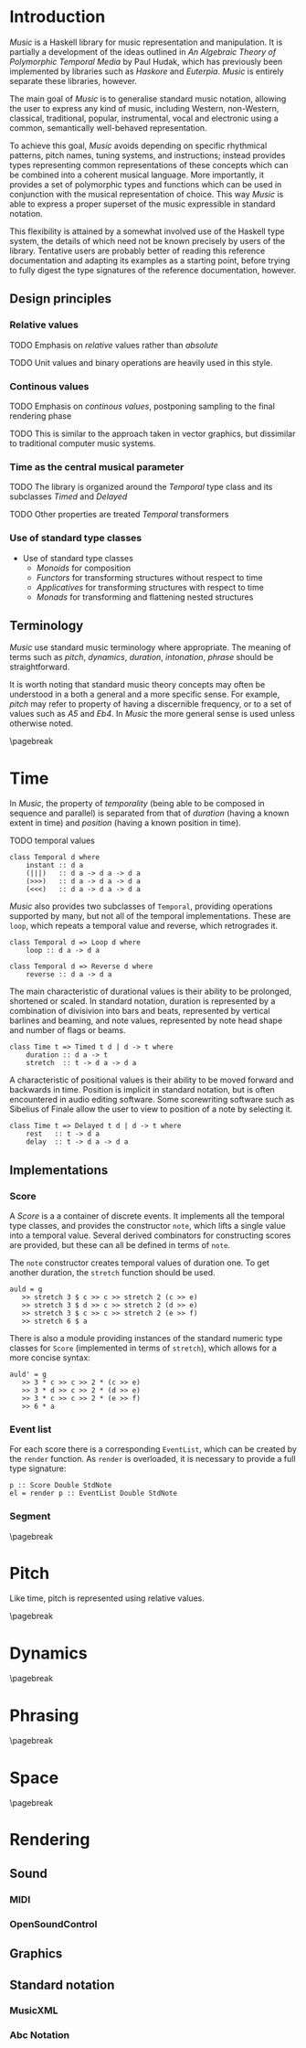 
# Introduction

*Music* is a Haskell library for music representation and manipulation. It is partially 
a development of the ideas outlined in *An Algebraic Theory of Polymorphic Temporal Media* 
by Paul Hudak, which has previously been implemented by libraries such as *Haskore* and 
*Euterpia*. *Music* is entirely separate these libraries, however.

The main goal of *Music* is to generalise standard music notation, allowing the user
to express any kind of music, including Western, non-Western, classical, traditional, popular,
instrumental, vocal and electronic using a common, semantically well-behaved representation.

To achieve this goal, *Music* avoids depending on specific rhythmical patterns, pitch names,
tuning systems, and instructions; instead provides types representing common representations
of these concepts which can be combined into a coherent musical language. More importantly,
it provides a set of polymorphic types and functions which can be used in conjunction
with the musical representation of choice. This way *Music* is able to express a proper superset 
of the music expressible in standard notation.

This flexibility is attained by a somewhat involved use of the Haskell type system, 
the details of which need not be known precisely by users of the library. Tentative 
users are probably better of reading this reference documentation and adapting its 
examples as a starting point, before trying to fully digest the type signatures of 
the reference documentation, however.


<!-- ### Design principles

  * Emphasis on *relative* values and scaling rather than *absolute* values and positioning 
    * Unit values and binary operations are heavily used in this style.
  * Emphasis on *continous values*, postponing sampling to the final rendering phase
    * This is similar to the approach taken in vector graphics, but dissimilar
      to traditional computer music systems.  
  * Emphasis on *time* as the central musical parameter               
    * The library is organized around the *Temporal* type class and its subclasses *Timed* and *Delayed*
    * Other properties are treated *Temporal* transformers
  * Use of standard type classes
    * *Monoids* for composition
    * *Functors* for transforming structures without respect to time
    * *Applicatives* for transforming structures with respect to time
    * *Monads* for transforming and flattening nested structures      -->

## Design principles

### Relative values

TODO Emphasis on *relative* values rather than *absolute* 

TODO Unit values and binary operations are heavily used in this style.

### Continous values

TODO Emphasis on *continous values*, postponing sampling to the final rendering phase

TODO This is similar to the approach taken in vector graphics, but dissimilar
     to traditional computer music systems.  

### Time as the central musical parameter

TODO The library is organized around the *Temporal* type class and its subclasses *Timed* and *Delayed*

TODO Other properties are treated *Temporal* transformers

### Use of standard type classes

* Use of standard type classes
    * *Monoids* for composition
    * *Functors* for transforming structures without respect to time
    * *Applicatives* for transforming structures with respect to time
    * *Monads* for transforming and flattening nested structures


## Terminology

*Music* use standard music terminology where appropriate. The meaning of terms such as 
*pitch*, *dynamics*, *duration*, *intonation*, *phrase* should be straightforward. 

It is worth noting that standard music theory concepts may often be understood in a both
a general and a more specific sense. For example, *pitch* may refer to property of having 
a discernible frequency, or to a set of values such as *A5* and *Eb4*. In *Music* the more
general sense is used unless otherwise noted.





\pagebreak




# Time

In *Music*, the property of *temporality* (being able to be composed in sequence and parallel)
is separated from that of *duration* (having a known extent in time) and *position*
(having a known position in time).

TODO temporal values 

    class Temporal d where
        instant :: d a
        (|||)   :: d a -> d a -> d a
        (>>>)   :: d a -> d a -> d a
        (<<<)   :: d a -> d a -> d a


*Music* also provides two subclasses of `Temporal`, providing operations supported by many, but
not all of the temporal implementations. These are `loop`, which repeats a temporal value and
reverse, which retrogrades it.

    class Temporal d => Loop d where
        loop :: d a -> d a

    class Temporal d => Reverse d where
        reverse :: d a -> d a
    
The main characteristic of durational values is their ability to be prolonged, shortened or scaled.
In standard notation, duration is represented by a combination of divisivion into bars and beats,
represented by vertical barlines and beaming, and note values, represented by note head shape and
number of flags or beams.

    class Time t => Timed t d | d -> t where
        duration :: d a -> t
        stretch  :: t -> d a -> d a

A characteristic of positional values is their ability to be moved forward and backwards in time.
Position is implicit in standard notation, but is often encountered in audio editing software.
Some scorewriting software such as Sibelius of Finale allow the user to view to position of a note
by selecting it.

    class Time t => Delayed t d | d -> t where
        rest   :: t -> d a
        delay  :: t -> d a -> d a


## Implementations 

### Score

A *Score* is a a container of discrete events. It implements all the temporal type classes, and 
provides the constructor `note`, which lifts a single value into a temporal value. Several derived 
combinators for constructing scores are provided, but these can all be defined in terms of `note`.

The `note` constructor creates temporal values of duration one. To get another duration, the `stretch`
function should be used. 

    auld = g 
       >> stretch 3 $ c >> c >> stretch 2 (c >> e) 
       >> stretch 3 $ d >> c >> stretch 2 (d >> e) 
       >> stretch 3 $ c >> c >> stretch 2 (e >> f) 
       >> stretch 6 $ a

There is also a module providing instances of the standard numeric type classes
for `Score` (implemented in terms of `stretch`), which allows for a more concise syntax:

    auld' = g 
       >> 3 * c >> c >> 2 * (c >> e) 
       >> 3 * d >> c >> 2 * (d >> e) 
       >> 3 * c >> c >> 2 * (e >> f) 
       >> 6 * a

### Event list

For each score there is a corresponding `EventList`, which can be created by the `render` function.
As `render` is overloaded, it is necessary to provide a full type signature:
    
    p :: Score Double StdNote
    el = render p :: EventList Double StdNote
    

### Segment







\pagebreak




# Pitch

Like time, pitch is represented using relative values.





\pagebreak




# Dynamics






\pagebreak




# Phrasing






\pagebreak




# Space








\pagebreak




# Rendering

## Sound
### MIDI
### OpenSoundControl

## Graphics

## Standard notation
### MusicXML
### Abc Notation








<!-- ## Basic composition

A *temporal structure* is a structure that can be composed in *sequence* and in *parallel*. The
canonical form of such values is a *melody*, which consists of a set of notes
composed in sequence, and a *chord*, which consists of a set of notes composed in parallel.
More elaborate musical structures can easily be constructed by nested compositions of
sequential of parallel structures.

In standard music notation, composition is usually restricted to three levels. The outermost level is the
score, which is a parallel composition of voices. Each voice in turn is a sequential 
composition of chords, and each chord is a parallel
compositions of notes. (Note that to keep things simple we refer to single notes and rests as
chords here, allthough they are typically not thought of as such).

In *Music*, the concept of *temporality* (being able to be arranged sequentially and parallelly)
is separated from that of *durationality* (having a known extent in time) and *positionality*
(having a known position in time). A characteristic of durational values is their ability to be
prolonged, shortened or scaled. A characteristic of positional values is their ability to be moved
forward and backwards in time.

## Instant

# Time and duration

## Relative time and duration

In *Music*, the function `note` returns a score of duration one. This does not imply that all notes must
be of equal duration, as the duration of a score can easily be changed with `stretch`. However, the 
idiomatic way of working with *Music* is to use relative durations, which are only scaled when required. -->


<!-- ## Index

## Temporal values
Values that supports composition in sequence and in parallel, but not necessarily
have a duration.

## Timed and delayed values
Elements that can be timed, stretched and delayed.

## Pitch
Elements that have a frequency.

## Dynamics
Elements that have a velocity. -->

